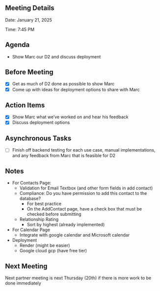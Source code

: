 ## Meeting Details

Date: January 21, 2025

Time: 7:45 PM 

## Agenda

- Show Marc our D2 and discuss deployment

## Before Meeting

- [x]  Get as much of D2 done as possible to show Marc
- [x]  Come up with ideas for deployment options to share with Marc

## Action Items

- [x]  Show Marc what we’ve worked on and hear his feedback
- [x]  Discuss deployment options

## Asynchronous Tasks

- [ ]  Finish off backend testing for each use case, manual implementations, and any feedback from Marc that is feasible for D2

## Notes

- For Contacts Page:
    - Validation for Email Textbox (and other form fields in add contact)
    - Compliance: Do you have permission to add this contact to the database?
        - For best practice
        - On the AddContact page, have a check box that must be checked before submitting
    - Relationship Rating
        - Sort by highest (already implemented)
- For Calendar Page
    - Integrate with google calendar and Microsoft calendar
- Deployment
    - Render (might be easier)
    - Google cloud gcp (have free tier)

## Next Meeting

Next partner meeting is next Thursday (20th) if there is more work to be done immediately
